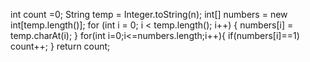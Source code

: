 int count =0;
String temp = Integer.toString(n);
int[] numbers = new int[temp.length()];
for (int i = 0; i < temp.length(); i++) {
numbers[i] = temp.charAt(i);
}
for(int i=0;i<=numbers.length;i++){
if(numbers[i]==1)
count++;
}
return count;